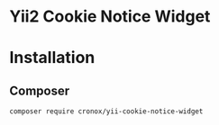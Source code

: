 # Yii2 Cookie Notice Widget

# Installation

## Composer
```sh
composer require cronox/yii-cookie-notice-widget
```


